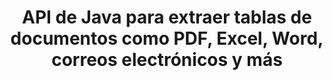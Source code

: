 ---
############################# Static ############################
layout: "auto-gen-gist"
draft: false
path: "es/parser/java/extract/table/msg/"
otherformats: DOC DOT DOCX DOCM DOTX DOTM TXT ODT OTT RTF PDF XHTML MHTML MD XML EPUB FB2 CHM XLS XLT XLSX XLSM XLSB XLTX XLTM ODS CSV OTS XLA XLAM PPT PPTX  PPS POT PPSX PPTM POTX PPSM ODP OTP PST OST EML EMLX ONE 

############################# Head ############################
head_title: "API de Java para extraer tablas de varios documentos (Excel, Word, PDF)"
head_description: "GroupDocs.Parser Java API proporciona una funcionalidad completa para extraer tablas de documentos y páginas PDF, DOCX, PPTX, EML, MSG, XLSX, CSV, ODT, RTF y EPUB."

############################# Header ############################
title: "API de Java para extraer tablas de documentos como PDF, Excel, Word, correos electrónicos y más"
description: "GroupDocs.Parser Java API brinda a los programadores de software el poder de extraer tablas de documentos como PDF, DOCX, PPTX, EML, MSG, XLSX, CSV, ODT, RTF, EPUB y más."

######################### Download Button #######################
button:
    enable: true

############################# About ############################
about:
    enable: true
    title: "¿Cómo extraer tablas de formatos de archivo de documentos populares a través de la API de Java?"
    content: |
     Una tabla es una cuadrícula de celdas organizadas en filas y columnas que se pueden utilizar para presentar datos o información al lector de una manera visualmente atractiva. Las tablas juegan un papel muy importante en la organización de datos en documentos y tienen muchos beneficios útiles, como agrupar información, organizar datos en filas o columnas, hacer listas, organizar el diseño de oraciones completas, colocar imágenes en documentos, resaltar tendencias o patrones en datos y pronto. GroupDocs.Parser for Java API permite a los ingenieros y desarrolladores de software crear una poderosa aplicación Java para manejar varios tipos de documentos. Se puede usar para extraer tablas, texto e imágenes de algunos formatos de documentos populares, como PDF, correos electrónicos, libros electrónicos, Word (DOC, DOCX), PowerPoint (PPT, PPTX), Excel (XLS, XLSX), correos electrónicos ( EML, MSG) y muchos más. La API de Java ha brindado soporte para varias funciones importantes relacionadas con la administración de tablas en documentos, como extraer todas las tablas o una tabla específica del documento, obtener una tabla de la página de un documento en particular, extracción de datos de celdas de tabla, obtener el número total de filas de una tabla y columnas, obtener altura de fila, imprimir datos de una tabla, etc. 

############################# content ############################
steps:
    enable: true
    block:
    - title_left: "Utilice código Java para extraer tablas de MSG "
      content_left: |
       GroupDocs.Parser Java API ha incluido soporte completo para procesar varios tipos de documentos y extraer datos de ellos. El siguiente ejemplo de código Java muestra cómo los programadores de software pueden extraer tablas de un documento MSG con solo un par de líneas de código.

      title_right: "Extracción de tablas de MSG Documentos"
      content_right: |
        * Cree una instancia de [Parser](https://apireference.groupdocs.com/parser/java/com.groupdocs.parser/Parser)
        * compruebe si se admite la extracción de tablas
        * Crear el diseño de tablas
        * Crear las opciones para la extracción de tablas.
        * Llame al método [getTables(options)](https://apireference.groupdocs.com/parser/java/com.groupdocs.parser/Parser#getTables(com.groupdocs.parser.options.PageTableAreaOptions)) para extraer tablas del todo el documento.
        * Iterar sobre filas y columnas
        * extraer e imprimir el texto de la celda de la tabla

      gisthash: "dda6d3d4866e63ae1614d86dd847fecd"
      gistfile: "tables_extraction_form_documents.cs"

    - title_left: "Cómo extraer tablas de la página del documento MSG"
      content_left: |
       GroupDocs.Parser Java API permite a los programadores de computadoras extraer tablas de la página del documento MSG con solo un par de líneas de código Java. Verificará la existencia de tablas en el documento y luego extraerá las tablas de la página de documentos en particular. El siguiente ejemplo demuestra cómo los desarrolladores de Java pueden realizar la extracción de tablas dentro de un documento MSG con facilidad.

      title_right: "Extraer tablas de documentos a través de Java"
      content_right: |
        * Cree una instancia de [Parser](https://apireference.groupdocs.com/parser/java/com.groupdocs.parser/Parser)
        * compruebe si se admite la extracción de tablas
        * Crear el diseño de tablas
        * Crear las opciones para la extracción de tablas desde la página del documento
        * Obtener información del documento a través de [getDocumentInfo](https://apireference.groupdocs.com/parser/java/com.groupdocs.parser/Parser#getDocumentInfo())
        * Consultar documento por existencia de páginas
        * Extraer tablas de la página del documento
        * Llame al método [getTables(options)](https://apireference.groupdocs.com/parser/java/com.groupdocs.parser/Parser#getTables(com.groupdocs.parser.options.PageTableAreaOptions)) para extraer tablas del todo el documento.
        * Iterar sobre tablas, filas y columnas
        * extraer e imprimir el texto de la celda de la tabla
     
      gisthash: "2dc42054bba3abdc297c63f4534281d8"
      gistfile: "tables_extraction_form_documents_page.cs"
      
    - title_left: "Requisitos del sistema"
      content_left: |
       GroupDocs.Parser para Java es compatible con todas las principales plataformas y sistemas operativos. Puede generar documentos en Microsoft Word, Excel, PowerPoint, Outlook, OpenOffice y más de 50 formatos. Para obtener una guía completa de requisitos del sistema, visite los requisitos del sistema antes de ejecutar el código a continuación, asegúrese de tener instalados los siguientes requisitos previos en su sistema:
         * Sistemas Operativos: Microsoft Windows, Linux, Mac OS
         * Compatibilidad con versiones de Java: J2SE 7.0 (1.7), J2SE 8.0 (1.8) o superior
         * Obtenga la última versión de GroupDocs.Parser Java API de GroupDocs [Repositorio](https://repository.groupdocs.com/webapp/#/artifacts/browse/tree/General/repo/com/groupdocs/groupdocs-parser)
        
      title_right: "Por qué usar GroupDocs.Parser"
      content_right: |
        * Extraiga un texto sin formato de cualquiera de los documentos admitidos.
        * Soporte de extracción de tabla de contenido
        * Extraiga texto formateado, metadatos, imágenes, contenedores y archivos adjuntos.
        * Análisis de documentos a través de plantillas definidas por el usuario.
        * Buscar texto usando palabras clave o expresiones regulares.
        * Soporte de extracción de texto estructurado
        * Extraiga la tabla de contenido para algunos formatos de documentos compatibles.
        * Analizar datos de formularios de documentos PDF.

demos:
    enable: true
        

more_formats:
    enable: true


back_to_top:
    enable: true
---